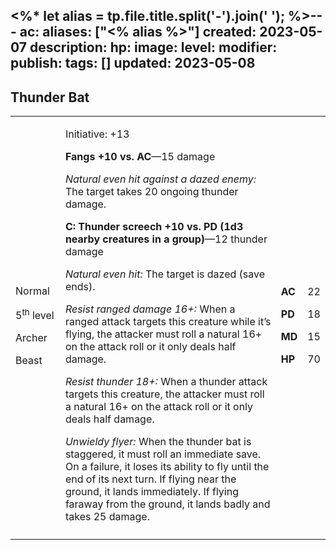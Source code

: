 <%* let alias = tp.file.title.split('-').join(' '); %>---
ac: 
aliases: ["<% alias %>"]
created: 2023-05-07
description: 
hp: 
image: 
level: 
modifier: 
publish: 
tags: []
updated: 2023-05-08
---

## Thunder Bat

<table>
<colgroup>
<col style="width: 16%" />
<col style="width: 72%" />
<col style="width: 5%" />
<col style="width: 5%" />
</colgroup>
<tbody>
<tr class="odd">
<td><p>Normal</p>
<p>5<sup>th</sup> level</p>
<p>Archer</p>
<p>Beast</p></td>
<td><p>Initiative: +13</p>
<p><strong>Fangs +10 vs. AC</strong>—15 damage</p>
<p><em>Natural even hit against a dazed enemy:</em> The target takes 20
ongoing thunder damage.</p>
<p><strong>C: Thunder screech +10 vs. PD (1d3 nearby creatures in a
group)</strong>—12 thunder damage</p>
<p><em>Natural even hit:</em> The target is dazed (save ends).</p>
<p><em>Resist ranged damage 16+:</em> When a ranged attack targets this
creature while it’s flying, the attacker must roll a natural 16+ on the
attack roll or it only deals half damage.</p>
<p><em>Resist thunder 18+:</em> When a thunder attack targets this
creature, the attacker must roll a natural 16+ on the attack roll or it
only deals half damage.</p>
<p><em>Unwieldy flyer:</em> When the thunder bat is staggered, it must
roll an immediate save. On a failure, it loses its ability to fly until
the end of its next turn. If flying near the ground, it lands
immediately. If flying faraway from the ground, it lands badly and takes
25 damage.</p></td>
<td><p><strong>AC</strong></p>
<p><strong>PD</strong></p>
<p><strong>MD</strong></p>
<p><strong>HP</strong></p></td>
<td><p>22</p>
<p>18</p>
<p>15</p>
<p>70</p></td>
</tr>
<tr class="even">
<td></td>
<td></td>
<td></td>
<td></td>
</tr>
</tbody>
</table>
